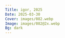 ```yaml
---
Title: igor, 2025
Date: 2025-03-30
Cover: images/082.webp
Image: images/082@2x.webp
Bg: dark
---
```

